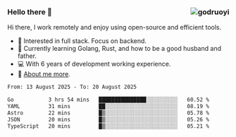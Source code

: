 ### Hello there 👋 <img align="right" src="https://github-readme-stats.vercel.app/api?username=godruoyi&show_icons=true" alt="godruoyi" />

Hi there, I work remotely and enjoy using open-source and efficient tools.

- 🔭 Interested in full stack. Focus on backend.
- 🌱 Currently learning Golang, Rust, and how to be a good husband and father.
- 💻 With 6 years of development working experience.
- 👒 [About me more](https://godruoyi.com/posts/about-godruoyi).



<!--START_SECTION:waka-->

```txt
From: 13 August 2025 - To: 20 August 2025

Go           3 hrs 54 mins   ███████████████░░░░░░░░░░   60.52 %
YAML         31 mins         ██░░░░░░░░░░░░░░░░░░░░░░░   08.19 %
Astro        22 mins         █▒░░░░░░░░░░░░░░░░░░░░░░░   05.78 %
JSON         20 mins         █▒░░░░░░░░░░░░░░░░░░░░░░░   05.26 %
TypeScript   20 mins         █▒░░░░░░░░░░░░░░░░░░░░░░░   05.21 %
```

<!--END_SECTION:waka-->
